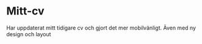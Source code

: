 # Mitt-cv
Har uppdaterat mitt tidigare cv och gjort det mer mobilvänligt. Även med ny design och layout
